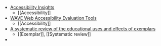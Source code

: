 - [Accessibility Insights](https://accessibilityinsights.io/)
	- [[Accessibility]]
- [WAVE Web Accessibility Evaluation Tools](https://wave.webaim.org/)
	- [[Accessibility]]
- [A systematic review of the educational uses and effects of exemplars](https://www.tandfonline.com/doi/abs/10.1080/02602938.2021.2011134)
	- [[Exemplar]], [[Systematic review]]
-